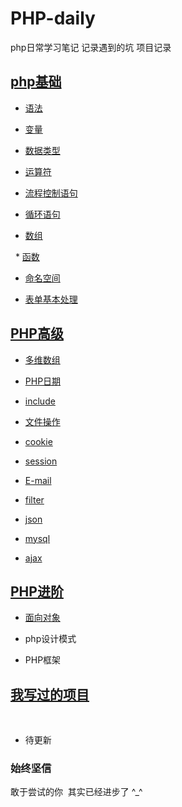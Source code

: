# PHP-daily
php日常学习笔记 记录遇到的坑 项目记录

## [php基础]()

  * [语法](yufa.md) 

  * [变量](bian.md)

  * [数据类型](shuju.md)

  * [运算符](yunsuan.md)

  * [流程控制语句](yuju.md)

  * [循环语句](xunhuan.md)

  * [数组](arr.md)

   * [函数](func.md)
  
  * [命名空间](name.md)
  
  * [表单基本处理](biaodan.md)

## [PHP高级]()

  * [多维数组](duowei.md)

  * [PHP日期](date.md)

  * [include](include.md)

  * [文件操作](file.md)

  * [cookie](cookie.md)

  * [session](session.md)

  * [E-mail](email.md)

  * [filter](filter.md)

  * [json](json.md)

  * [mysql](shujuku.md)

  * [ajax](ajax.md)

## [PHP进阶]()

  * [面向对象](obj.md)

  * php设计模式

  * PHP框架
  
## [我写过的项目]()
  
* 待更新
  
### 始终坚信

敢于尝试的你  其实已经进步了 ^_^
  
  
  
  
  
  
  
